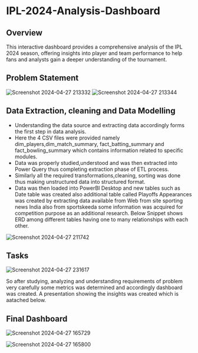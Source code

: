 # IPL-2024-Analysis-Dashboard

## Overview
This interactive dashboard provides a comprehensive analysis of the IPL 2024 season, offering insights into player and team performance to help fans and analysts gain a deeper understanding of the tournament.

## Problem Statement

![Screenshot 2024-04-27 213332](https://github.com/TanmayTheAnalyst/IPL-2024-Analysis-Dashboard/assets/153390240/f6c6c1d2-77f1-485c-8397-2c43fc0dcee4)
![Screenshot 2024-04-27 213344](https://github.com/TanmayTheAnalyst/IPL-2024-Analysis-Dashboard/assets/153390240/c146438d-956f-4189-9f97-05d084025765)

## Data Extraction, cleaning and Data Modelling
- Understanding the data source and extracting data accordingly forms the first step in data analysis.
- Here the 4 CSV files were provided namely dim_players,dim_match_summary, fact_batting_summary and fact_bowling_summary which contains information related to specific modules.
- Data was properly studied,understood and was then extracted into Power Query thus completing extraction phase of ETL process.
- Similarly all the required transformations,cleaning, sorting was done thus making unstructured data into structured format.
- Data was then loaded into PowerBI Desktop and new tables such as Date table was created also additional table called Playoffs Appearances was created by extracting data available from Web from site sporting news India also from sportskeeda some information was acquired for competition purpose as an additional research. Below Snippet shows ERD among different tables having one to many relationships with each other.
  
![Screenshot 2024-04-27 211742](https://github.com/TanmayTheAnalyst/IPL-2024-Analysis-Dashboard/assets/153390240/6b03650e-a96c-4e43-a2f6-f58d42c0727b)

## Tasks
![Screenshot 2024-04-27 231617](https://github.com/TanmayTheAnalyst/IPL-2024-Analysis-Dashboard/assets/153390240/4fdb4170-91c6-4e9b-9d12-fdabdc566ad6)

So after studying, analyzing and understanding requirements of problem very carefully some metrics was determined and accordingly dashboard was created. A presentation showing the insights was created which is aatached below.


## Final Dashboard
![Screenshot 2024-04-27 165729](https://github.com/TanmayTheAnalyst/IPL-2024-Analysis-Dashboard/assets/153390240/cff20b26-6ace-4012-9734-d5cac8993404)

![Screenshot 2024-04-27 165800](https://github.com/TanmayTheAnalyst/IPL-2024-Analysis-Dashboard/assets/153390240/bd4270f8-e469-4ef0-8245-8774789e54c2)


